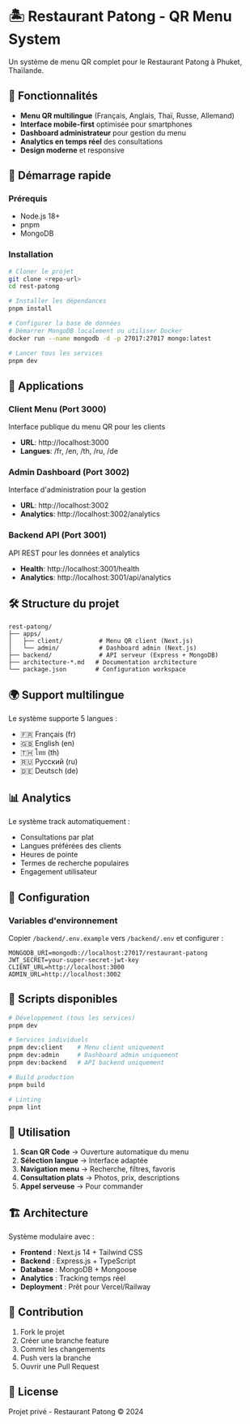 # 🏝️ Restaurant Patong - QR Menu System

Un système de menu QR complet pour le Restaurant Patong à Phuket, Thaïlande.

## 🌟 Fonctionnalités

- **Menu QR multilingue** (Français, Anglais, Thaï, Russe, Allemand)
- **Interface mobile-first** optimisée pour smartphones
- **Dashboard administrateur** pour gestion du menu
- **Analytics en temps réel** des consultations
- **Design moderne** et responsive

## 🚀 Démarrage rapide

### Prérequis
- Node.js 18+
- pnpm
- MongoDB

### Installation

```bash
# Cloner le projet
git clone <repo-url>
cd rest-patong

# Installer les dépendances
pnpm install

# Configurer la base de données
# Démarrer MongoDB localement ou utiliser Docker
docker run --name mongodb -d -p 27017:27017 mongo:latest

# Lancer tous les services
pnpm dev
```

## 📱 Applications

### Client Menu (Port 3000)
Interface publique du menu QR pour les clients
- **URL**: http://localhost:3000
- **Langues**: /fr, /en, /th, /ru, /de

### Admin Dashboard (Port 3002)  
Interface d'administration pour la gestion
- **URL**: http://localhost:3002
- **Analytics**: http://localhost:3002/analytics

### Backend API (Port 3001)
API REST pour les données et analytics
- **Health**: http://localhost:3001/health
- **Analytics**: http://localhost:3001/api/analytics

## 🛠️ Structure du projet

```
rest-patong/
├── apps/
│   ├── client/          # Menu QR client (Next.js)
│   └── admin/           # Dashboard admin (Next.js)
├── backend/             # API serveur (Express + MongoDB)
├── architecture-*.md   # Documentation architecture
└── package.json        # Configuration workspace
```

## 🌍 Support multilingue

Le système supporte 5 langues :
- 🇫🇷 Français (fr)
- 🇬🇧 English (en)  
- 🇹🇭 ไทย (th)
- 🇷🇺 Русский (ru)
- 🇩🇪 Deutsch (de)

## 📊 Analytics

Le système track automatiquement :
- Consultations par plat
- Langues préférées des clients
- Heures de pointe
- Termes de recherche populaires
- Engagement utilisateur

## 🔧 Configuration

### Variables d'environnement

Copier `/backend/.env.example` vers `/backend/.env` et configurer :

```env
MONGODB_URI=mongodb://localhost:27017/restaurant-patong
JWT_SECRET=your-super-secret-jwt-key
CLIENT_URL=http://localhost:3000
ADMIN_URL=http://localhost:3002
```

## 📝 Scripts disponibles

```bash
# Développement (tous les services)
pnpm dev

# Services individuels
pnpm dev:client    # Menu client uniquement
pnpm dev:admin     # Dashboard admin uniquement  
pnpm dev:backend   # API backend uniquement

# Build production
pnpm build

# Linting
pnpm lint
```

## 🎯 Utilisation

1. **Scan QR Code** → Ouverture automatique du menu
2. **Sélection langue** → Interface adaptée
3. **Navigation menu** → Recherche, filtres, favoris
4. **Consultation plats** → Photos, prix, descriptions
5. **Appel serveuse** → Pour commander

## 🏗️ Architecture

Système modulaire avec :
- **Frontend** : Next.js 14 + Tailwind CSS
- **Backend** : Express.js + TypeScript  
- **Database** : MongoDB + Mongoose
- **Analytics** : Tracking temps réel
- **Deployment** : Prêt pour Vercel/Railway

## 🤝 Contribution

1. Fork le projet
2. Créer une branche feature
3. Commit les changements  
4. Push vers la branche
5. Ouvrir une Pull Request

## 📄 License

Projet privé - Restaurant Patong © 2024